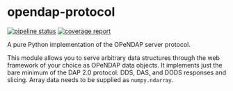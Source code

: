 opendap-protocol
================

[![pipeline status](https://gitlab.meteoswiss.ch/APP/opendap-protocol/badges/master/pipeline.svg)](https://gitlab.meteoswiss.ch/APP/opendap-protocol/commits/master)
[![coverage report](https://gitlab.meteoswiss.ch/APP/opendap-protocol/badges/master/coverage.svg)](https://gitlab.meteoswiss.ch/APP/opendap-protocol/commits/master)



A pure Python implementation of the OPeNDAP server protocol.

This module allows you to serve arbitrary data structures through the web
framework of your choice as OPeNDAP data objects. It implements just the bare
minimum of the DAP 2.0 protocol: DDS, DAS, and DODS responses and slicing. Array
data needs to be supplied as `numpy.ndarray`.
